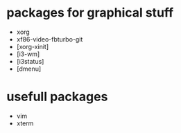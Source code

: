 # packages for graphical stuff

* xorg 
* xf86-video-fbturbo-git
* [xorg-xinit]
* [i3-wm]
* [i3status]
* [dmenu]

# usefull packages

* vim
* xterm
